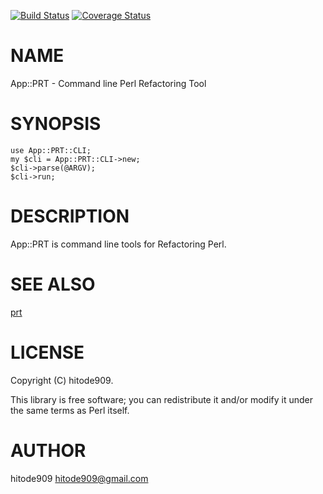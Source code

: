 [![Build Status](https://travis-ci.org/hitode909/App-PRT.png?branch=master)](https://travis-ci.org/hitode909/App-PRT) [![Coverage Status](https://coveralls.io/repos/hitode909/App-PRT/badge.png?branch=master)](https://coveralls.io/r/hitode909/App-PRT?branch=master)
# NAME

App::PRT - Command line Perl Refactoring Tool

# SYNOPSIS

    use App::PRT::CLI;
    my $cli = App::PRT::CLI->new;
    $cli->parse(@ARGV);
    $cli->run;

# DESCRIPTION

App::PRT is command line tools for Refactoring Perl.

# SEE ALSO

[prt](https://metacpan.org/pod/prt)

# LICENSE

Copyright (C) hitode909.

This library is free software; you can redistribute it and/or modify
it under the same terms as Perl itself.

# AUTHOR

hitode909 <hitode909@gmail.com>
